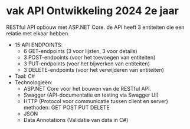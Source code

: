 # vak API Ontwikkeling 2024 2e jaar
RESTful API opbouw met ASP.NET Core. de API heeft 3 entiteiten die een relatie met elkaar hebben. 
  * 15 API ENDPOINTS:
     - 6 GET-endpoints (3 voor lijsten, 3 voor details)
     - 3 POST-endpoints (voor het toevoegen van entiteiten)
     - 3 PUT-endpoints (voor het bijwerken van entiteiten)
     - 3 DELETE-endpoints (voor het verwijderen van entiteiten)
  * Taal: C#
  * Technologieën:
     - ASP.NET Core voor het bouwen van de RESTful API.
     - Swagger (API-documentatie en testing via Swagger UI)
     - HTTP (Protocol voor communicatie tussen client en server) methoden: GET POST PUT DELETE
     - JSON
     - Data Annotations (Validatie van data in C#)
    
